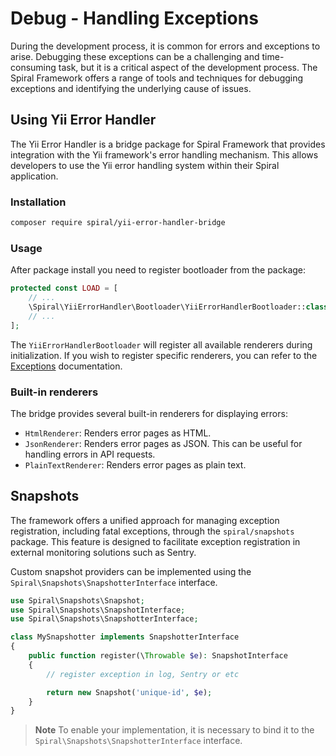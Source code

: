 # Debug - Handling Exceptions

During the development process, it is common for errors and exceptions to arise. Debugging these exceptions can be a challenging and time-consuming task, but it is a critical aspect of the development process. The Spiral Framework offers a range of tools and techniques for debugging exceptions and identifying the underlying cause of issues.

## Using Yii Error Handler

The Yii Error Handler is a bridge package for Spiral Framework that provides integration with the Yii framework's error handling mechanism. This allows developers to use the Yii error handling system within their Spiral application.

### Installation

```bash
composer require spiral/yii-error-handler-bridge
```

### Usage

After package install you need to register bootloader from the package:

```php app/src/Application/Kernel.php
protected const LOAD = [
    // ...
    \Spiral\YiiErrorHandler\Bootloader\YiiErrorHandlerBootloader::class,
    // ...
];
```

The `YiiErrorHandlerBootloader` will register all available renderers during initialization. If you wish to register specific renderers, you can refer to the [Exceptions](../component/exceptions.md) documentation.

### Built-in renderers

The bridge provides several built-in renderers for displaying errors:

- `HtmlRenderer`: Renders error pages as HTML.
- `JsonRenderer`: Renders error pages as JSON. This can be useful for handling errors in API requests.
- `PlainTextRenderer`: Renders error pages as plain text.

## Snapshots

The framework offers a unified approach for managing exception registration, including fatal exceptions, through the `spiral/snapshots` package. This feature is designed to facilitate exception registration in external monitoring solutions such as Sentry.

Custom snapshot providers can be implemented using the `Spiral\Snapshots\SnapshotterInterface` interface.
```php
use Spiral\Snapshots\Snapshot;
use Spiral\Snapshots\SnapshotInterface;
use Spiral\Snapshots\SnapshotterInterface;

class MySnapshotter implements SnapshotterInterface
{
    public function register(\Throwable $e): SnapshotInterface
    {
        // register exception in log, Sentry or etc

        return new Snapshot('unique-id', $e);
    }
}
```

> **Note**
> To enable your implementation, it is necessary to bind it to the `Spiral\Snapshots\SnapshotterInterface` interface.
